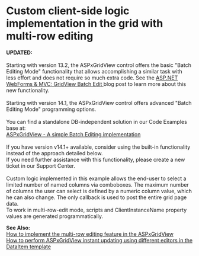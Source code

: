 # Custom client-side logic implementation in the grid with multi-row editing


<p><strong>UPDATED:</strong><br /><br />Starting with version 13.2, the ASPxGridView control offers the basic "Batch Editing Mode" functionality that allows accomplishing a similar task with less effort and does not require so much extra code. See the <a href="https://community.devexpress.com/blogs/aspnet/archive/2013/12/16/asp-net-webforms-amp-mvc-gridview-batch-edit-what-39-s-new-in-13-2.aspx">ASP.NET WebForms & MVC: GridView Batch Edit </a>blog post to learn more about this new functionality.<br /><br />Starting with version 14.1, the ASPxGridView control offers advanced "Batch Editing Mode" programming options.<br /><br />You can find a standalone DB-independent solution in our Code Examples base at:<br /><a href="https://www.devexpress.com/Support/Center/p/E5045">ASPxGridView - A simple Batch Editing implementation</a><br /><br />If you have version v14.1+ available, consider using the built-in functionality instead of the approach detailed below.<br />If you need further assistance with this functionality, please create a new ticket in our Support Center.<br /><br />Custom logic implemented in this example allows the end-user to select a limited number of named columns via comboboxes. The maximum number of columns the user can select is defined by a numeric column value, which he can also change. The only callback is used to post the entire grid page data.<br /> To work in multi-row-edit mode, scripts and ClientInstanceName property values are generated programmatically.</p>
<p><strong>See Also:</strong><br /> <a href="https://www.devexpress.com/Support/Center/p/E324">How to implement the multi-row editing feature in the ASPxGridView</a><br /> <a href="https://www.devexpress.com/Support/Center/p/E2333">How to perform ASPxGridView instant updating using different editors in the DataItem template</a></p>

<br/>


